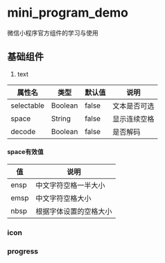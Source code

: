 # mini_program_demo
微信小程序官方组件的学习与使用
## 基础组件
1. text
  
<table>
<thead>
<tr>
<th>属性名</th>
<th>类型</th>
<th>默认值</th>
<th>说明</th>
</tr>
</thead>
<tbody>
<tr>
<td>selectable</td>
<td>Boolean</td>
<td>false</td>
<td>文本是否可选</td>
</tr>
<tr>
<td>space</td>
<td>String</td>
<td>false</td>
<td>显示连续空格</td>
</tr>
<tr>
<td>decode</td>
<td>Boolean</td>
<td>false</td>
<td>是否解码</td>
</tr>
</tbody>
</table>

#### space有效值
<table>
<thead>
<tr>
<th>值</th>
<th>说明</th>
</tr>
</thead>
<tbody>
<tr>
<td>ensp</td>
<td>中文字符空格一半大小</td>
</tr>
<tr>
<td>emsp</td>
<td>中文字符空格大小</td>
</tr>
<tr>
<td>nbsp</td>
<td>根据字体设置的空格大小</td>
</tr>
</tbody>
</table>



### icon
### progress
